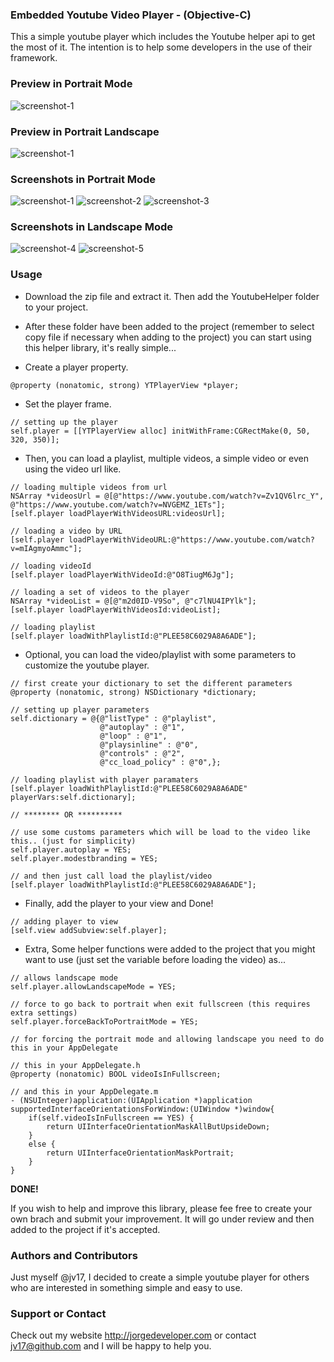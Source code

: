 ### Embedded Youtube Video Player - (Objective-C)
This a simple youtube player which includes the Youtube helper api to get the most of it. The intention is to help some developers in the use of their framework.

### Preview in Portrait Mode
![screenshot-1](Previews/youtube.gif)

### Preview in Portrait Landscape
![screenshot-1](Previews/youtubelandscape.gif)

### Screenshots in Portrait Mode
![screenshot-1](http://s4.postimg.org/7y62de33x/Photo_2014_12_16_7_07_03_PM.png)  ![screenshot-2](http://s2.postimg.org/mmiospfeh/Photo_2014_12_16_11_31_45_PM.png)  ![screenshot-3](http://s16.postimg.org/5o8xodqtx/Photo_2014_12_16_7_07_37_PM.png)

### Screenshots in Landscape Mode
![screenshot-4](http://s27.postimg.org/noivfcx2r/Photo_2014_12_16_7_07_52_PM.png)
![screenshot-5](http://s12.postimg.org/5cybqnxct/Photo_2014_12_16_7_08_23_PM.png)

### Usage
* Download the zip file and extract it. Then add the YoutubeHelper folder to your project.

* After these folder have been added to the project (remember to select copy file if necessary when adding to the project) you can start using this helper library, it's really simple...

* Create a player property.
```objc
@property (nonatomic, strong) YTPlayerView *player;
```

* Set the player frame.
```objc
// setting up the player
self.player = [[YTPlayerView alloc] initWithFrame:CGRectMake(0, 50, 320, 350)];
```

* Then, you can load a playlist, multiple videos, a simple video or even using the video url like.
```objc
// loading multiple videos from url
NSArray *videosUrl = @[@"https://www.youtube.com/watch?v=Zv1QV6lrc_Y", @"https://www.youtube.com/watch?v=NVGEMZ_1ETs"];
[self.player loadPlayerWithVideosURL:videosUrl];

// loading a video by URL
[self.player loadPlayerWithVideoURL:@"https://www.youtube.com/watch?v=mIAgmyoAmmc"];

// loading videoId 
[self.player loadPlayerWithVideoId:@"O8TiugM6Jg"];

// loading a set of videos to the player
NSArray *videoList = @[@"m2d0ID-V9So", @"c7lNU4IPYlk"];
[self.player loadPlayerWithVideosId:videoList];

// loading playlist
[self.player loadWithPlaylistId:@"PLEE58C6029A8A6ADE"];
```

* Optional, you can load the video/playlist with some parameters to customize the youtube player.
```objc
// first create your dictionary to set the different parameters
@property (nonatomic, strong) NSDictionary *dictionary;

// setting up player parameters
self.dictionary = @{@"listType" : @"playlist",
                    @"autoplay" : @"1",
                    @"loop" : @"1",
                    @"playsinline" : @"0",
                    @"controls" : @"2",
                    @"cc_load_policy" : @"0",};
    
// loading playlist with player paramaters
[self.player loadWithPlaylistId:@"PLEE58C6029A8A6ADE" playerVars:self.dictionary];

// ******** OR **********

// use some customs parameters which will be load to the video like this.. (just for simplicity)
self.player.autoplay = YES;
self.player.modestbranding = YES;
 
// and then just call load the playlist/video
[self.player loadWithPlaylistId:@"PLEE58C6029A8A6ADE"];
```

* Finally, add the player to your view and Done!
```objc
// adding player to view
[self.view addSubview:self.player];
```

* Extra, Some helper functions were added to the project that you might want to use (just set the variable before loading the video) as...
```objc
// allows landscape mode 
self.player.allowLandscapeMode = YES;

// force to go back to portrait when exit fullscreen (this requires extra settings)
self.player.forceBackToPortraitMode = YES; 

// for forcing the portrait mode and allowing landscape you need to do this in your AppDelegate

// this in your AppDelegate.h
@property (nonatomic) BOOL videoIsInFullscreen;

// and this in your AppDelegate.m
- (NSUInteger)application:(UIApplication *)application supportedInterfaceOrientationsForWindow:(UIWindow *)window{
    if(self.videoIsInFullscreen == YES) {
        return UIInterfaceOrientationMaskAllButUpsideDown;
    }
    else {
        return UIInterfaceOrientationMaskPortrait;
    }
}
```
**DONE!**

If you wish to help and improve this library, please fee free to create your own brach and submit your improvement. It will go under review and then added to the project if it's accepted. 

### Authors and Contributors
Just myself @jv17, I decided to create a simple youtube player for others who are interested in something simple and easy to use.  

### Support or Contact
Check out my website http://jorgedeveloper.com or contact jv17@github.com and I will be happy to help you.
